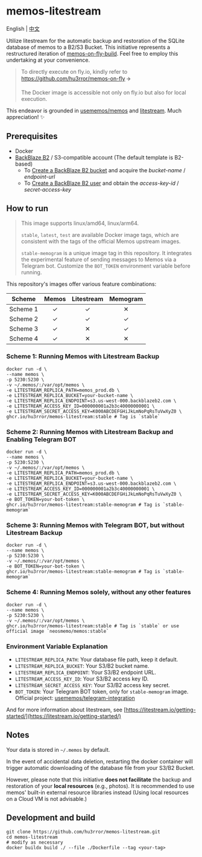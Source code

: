 # memos-litestream

English | [中文](README_zh-CN.md)

Utilize litestream for the automatic backup and restoration of the SQLite database of memos to a B2/S3 Bucket. This initiative represents a restructured iteration of [memos-on-fly-build](https://github.com/hu3rror/memos-on-fly-build). Feel free to employ this undertaking at your convenience.

> To directly execute on fly.io, kindly refer to https://github.com/hu3rror/memos-on-fly ✈️
>
> The Docker image is accessible not only on fly.io but also for local execution.

This endeavor is grounded in [usememos/memos](https://github.com/usememos/memos) and [litestream](https://github.com/benbjohnson/litestream). Much appreciation! ✨

## Prerequisites

- Docker
- [BackBlaze B2](https://www.backblaze.com/) / S3-compatible account (The default template is B2-based)
  - To [Create a BackBlaze B2 bucket](https://litestream.io/guides/backblaze/#create-a-bucket) and acquire the _bucket-name_ / _endpoint-url_
  - To [Create a BackBlaze B2 user](https://litestream.io/guides/backblaze/#create-a-user) and obtain the _access-key-id_ / _secret-access-key_

## How to run

> This image supports linux/amd64, linux/arm64.
>
> `stable`, `latest`, `test` are available Docker image tags, which are consistent with the tags of the official Memos upstream images.
>
> `stable-memogram` is a unique image tag in this repository. It integrates the experimental feature of sending messages to Memos via a Telegram bot. Customize the `BOT_TOKEN` environment variable before running.

This repository's images offer various feature combinations:

| Scheme | Memos | Litestream | Memogram |
| :---: | :---: | :---: | :---: |
| Scheme 1 | ✓ | ✓ | ✕ |
| Scheme 2 | ✓ | ✓ | ✓ |
| Scheme 3 | ✓ | ✕ | ✓ |
| Scheme 4 | ✓ | ✕ | ✕ |

### Scheme 1: Running Memos with Litestream Backup

```shell
docker run -d \
--name memos \
-p 5230:5230 \
-v ~/.memos/:/var/opt/memos \
-e LITESTREAM_REPLICA_PATH=memos_prod.db \
-e LITESTREAM_REPLICA_BUCKET=your-bucket-name \
-e LITESTREAM_REPLICA_ENDPOINT=s3.us-west-000.backblazeb2.com \
-e LITESTREAM_ACCESS_KEY_ID=000000001a2b3c40000000001 \
-e LITESTREAM_SECRET_ACCESS_KEY=K000ABCDEFGHiJkLmNoPqRsTuVwXyZ0 \
ghcr.io/hu3rror/memos-litestream:stable # Tag is `stable`
```

### Scheme 2: Running Memos with Litestream Backup and Enabling Telegram BOT

```shell
docker run -d \
--name memos \
-p 5230:5230 \
-v ~/.memos/:/var/opt/memos \
-e LITESTREAM_REPLICA_PATH=memos_prod.db \
-e LITESTREAM_REPLICA_BUCKET=your-bucket-name \
-e LITESTREAM_REPLICA_ENDPOINT=s3.us-west-000.backblazeb2.com \
-e LITESTREAM_ACCESS_KEY_ID=000000001a2b3c40000000001 \
-e LITESTREAM_SECRET_ACCESS_KEY=K000ABCDEFGHiJkLmNoPqRsTuVwXyZ0 \
-e BOT_TOKEN=your-bot-token \
ghcr.io/hu3rror/memos-litestream:stable-memogram # Tag is `stable-memogram`
```

### Scheme 3: Running Memos with Telegram BOT, but without Litestream Backup

```shell
docker run -d \
--name memos \
-p 5230:5230 \
-v ~/.memos/:/var/opt/memos \
-e BOT_TOKEN=your-bot-token \
ghcr.io/hu3rror/memos-litestream:stable-memogram # Tag is `stable-memogram`
```

### Scheme 4: Running Memos solely, without any other features

```shell
docker run -d \
--name memos \
-p 5230:5230 \
-v ~/.memos/:/var/opt/memos \
ghcr.io/hu3rror/memos-litestream:stable # Tag is `stable` or use official image `neosmemo/memos:stable`
```

### Environment Variable Explanation

- `LITESTREAM_REPLICA_PATH`: Your database file path, keep it default.
- `LITESTREAM_REPLICA_BUCKET`: Your S3/B2 bucket name.
- `LITESTREAM_REPLICA_ENDPOINT`: Your S3/B2 endpoint URL.
- `LITESTREAM_ACCESS_KEY_ID`: Your S3/B2 access key ID.
- `LITESTREAM_SECRET_ACCESS_KEY`: Your S3/B2 access key secret.
- `BOT_TOKEN`: Your Telegram BOT token, only for `stable-memogram` image. Official project: [usememos/telegram-integration](https://github.com/usememos/telegram-integration)

And for more information about litestream, see [https://litestream.io/getting-started/](https://litestream.io/getting-started/)

## Notes

Your data is stored in `~/.memos` by default.

In the event of accidental data deletion, restarting the docker container will trigger automatic downloading of the database file from your S3/B2 Bucket.

However, please note that this initiative **does not facilitate** the backup and restoration of your **local resources** (e.g., photos). It is recommended to use memos' built-in external resource libraries instead (Using local resources on a Cloud VM is not advisable.)

## Development and build

```shell
git clone https://github.com/hu3rror/memos-litestream.git
cd memos-litestream
# modify as necessary
docker buildx build ./ --file ./Dockerfile --tag <your-tag>
```
